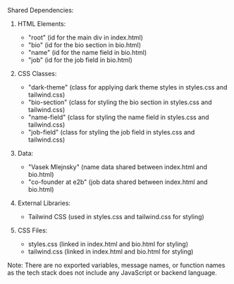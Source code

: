 Shared Dependencies:

1. HTML Elements: 
   - "root" (id for the main div in index.html)
   - "bio" (id for the bio section in bio.html)
   - "name" (id for the name field in bio.html)
   - "job" (id for the job field in bio.html)

2. CSS Classes:
   - "dark-theme" (class for applying dark theme styles in styles.css and tailwind.css)
   - "bio-section" (class for styling the bio section in styles.css and tailwind.css)
   - "name-field" (class for styling the name field in styles.css and tailwind.css)
   - "job-field" (class for styling the job field in styles.css and tailwind.css)

3. Data:
   - "Vasek Mlejnsky" (name data shared between index.html and bio.html)
   - "co-founder at e2b" (job data shared between index.html and bio.html)

4. External Libraries:
   - Tailwind CSS (used in styles.css and tailwind.css for styling)

5. CSS Files:
   - styles.css (linked in index.html and bio.html for styling)
   - tailwind.css (linked in index.html and bio.html for styling)

Note: There are no exported variables, message names, or function names as the tech stack does not include any JavaScript or backend language.